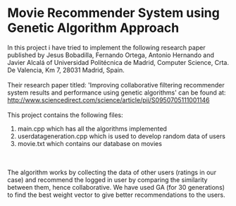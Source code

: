 # Movie Recommender System using Genetic Algorithm Approach

In this project i have tried to implement the following research paper published by Jesus Bobadilla, Fernando Ortega, Antonio Hernando and Javier Alcalá of Universidad Politécnica de Madrid, Computer Science, Crta. De Valencia, Km 7, 28031 Madrid, Spain.
</br>
</br>
Their research paper titled: 'Improving collaborative filtering recommender system results and performance using genetic algorithms' can be found at: http://www.sciencedirect.com/science/article/pii/S0950705111001146
</br>
</br>
This project contains the following files:</br>
1) main.cpp which has all the algorithms implemented</br>
2) userdatageneration.cpp which is used to develop random data of users</br>
3) movie.txt which contains our database on movies</br>
</br>
</br>
The algorithm works by collecting the data of other users (ratings in our case) and recommend the logged in user by comparing the similarity between them, hence collaborative. We have used GA (for 30 generations) to find the best weight vector to give better recommendations to the users.
